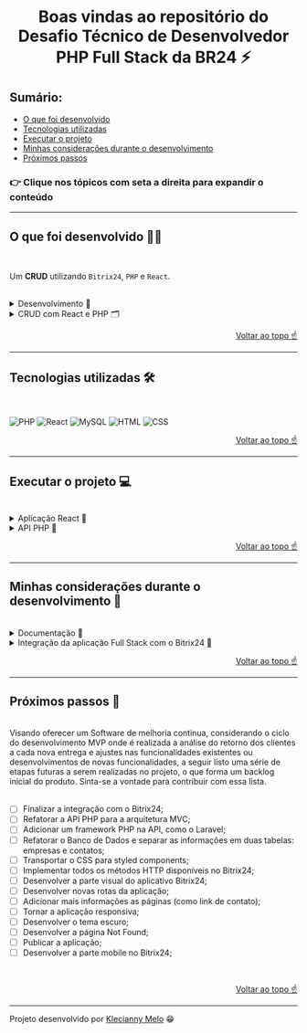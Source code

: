 <h1 id="top" align="center">Boas vindas ao repositório do Desafio Técnico de Desenvolvedor PHP Full Stack da BR24 ⚡</h1>

<h2>Sumário:</h2>

- [O que foi desenvolvido](#summary)
- [Tecnologias utilizadas](#tech)
- [Executar o projeto](#execute)
- [Minhas considerações durante o desenvolvimento](#considerations)
- [Próximos passos](#nextSteps)

<h3>👉 Clique nos tópicos com seta a direita para expandir o conteúdo</h3>

---

<h2 id="summary">O que foi desenvolvido 👩‍💻</h2>

<br>

Um **CRUD** utilizando `Bitrix24`, `PHP` e `React`.

<br>

<details><summary>Desenvolvimento 🎯</summary>
<p>
Na aplicação desenvolvida é possível Criar, Visualizar, Editar e Deletar empresas. Todas as informações estão em um banco de dados, que foi desenvolvido e manipulado utilizando o phpMyAdmin e o MySQL.
</p>
</details>

<details><summary>CRUD com React e PHP 🗂</summary>
<p>
Clique nos links a seguir para acessar os vídeos de cada operação do CRUD desenvolvido com React e PHP:

📝 [Create (criação) de uma nova empresa](https://user-images.githubusercontent.com/67391952/230394032-fe27b7e9-0091-4203-8b4f-6724a11cb642.webm) <br />
📄 [Read (leitura) da lista de empresas](https://user-images.githubusercontent.com/67391952/230394087-f9f3609d-2a8c-43b0-8e04-79fc3a9ec2dd.webm) <br />
🔄 [Update (atualização) de uma empresa](https://user-images.githubusercontent.com/67391952/230394111-baa0eaa9-3445-48f9-9ce4-4c42d57c1c49.webm) <br />
❌ [Delete (exclusão) de uma empresa](https://user-images.githubusercontent.com/67391952/230394147-1fa4ed7a-07c9-460b-95ee-c036d1892aba.webm) <br />

</p>
</details>

<p align="right"><a href="#top">Voltar ao topo ☝</a></p>

---

<h2 id="tech">Tecnologias utilizadas 🛠</h2>

<br>

<img title="PHP" alt="PHP" height="80" width="80" src="https://cdn.jsdelivr.net/gh/devicons/devicon/icons/php/php-original.svg" /> <img title="React" alt="React" height="80" width="80" src="https://cdn.jsdelivr.net/gh/devicons/devicon/icons/react/react-original.svg" /> <img title="MySQL" alt="MySQL" height="80" width="80" src="https://cdn.jsdelivr.net/gh/devicons/devicon/icons/mysql/mysql-original.svg" /> <img title="HTML" alt="HTML" height="80" width="80" src="https://cdn.jsdelivr.net/gh/devicons/devicon/icons/html5/html5-original.svg" /> <img title="CSS" alt="CSS" height="80" width="80" src="https://cdn.jsdelivr.net/gh/devicons/devicon/icons/css3/css3-original.svg" />

<p align="right"><a href="#top">Voltar ao topo ☝</a></p>

---

<h2 id="execute">Executar o projeto 💻</h2>

<br>

<details><summary>Aplicação React 🎉</summary>
<p>
Para instalar as dependências e iniciar a aplicação React, execute os comandos na ordem a seguir:

```bash
  cd src
```

```bash
  cd react-crud
```

```bash
  cd npm install
```

```bash
  cd npm start
```

</p>
</details>

<details><summary>API PHP 🐘</summary>
<p>

Para rodar o servidor `PHP` na máquina, utilizei a seguinte documentação: [Built-in web server](https://www.php.net/manual/en/features.commandline.webserver.php), onde acessamos a pasta na qual queremos rodar o servidor:

```bash
  cd src
```

```bash
  cd api
```

E rodamos o comando:

```bash
  php -S localhost:8000
```

Após rodar o comando obtemos a resposta a seguir no terminal:

```bash
  [Mon Apr  3 17:28:52 2023] PHP 7.4.33 Development Server (http://localhost:8000) started
```

Significa que o **servidor PHP** está funcionando corretamente. Assim, podemos acessar o endereço **http://localhost:8000/** e observar o funcionamento da API.
</p>
</details>

<p align="right"><a href="#top">Voltar ao topo ☝</a></p>

---

<h2 id="considerations">Minhas considerações durante o desenvolvimento 📝</h2>

<br>

<details><summary>Documentação 📌</summary>
<p>
Notas sobre o desenvolvimento do aplicativo Bitrix24 - https://training.bitrix24.com/rest_help/

Para ter como base de desenvolvimento, tentei ter acesso ao exemplo disponibilizado no tópico Aplicativos hospedados em servidores de terceiros, porém o link não deu acesso ao arquivo, como podemos observar no vídeo abaixo:

[Clique aqui para acessar o vídeo da documentação](https://github.com/Kecbm/desafio-BR-24/blob/main/src/docs/01.%20Exemplo%20da%20documenta%C3%A7%C3%A3o.webm?raw=true)

Assim, priorizando o desenvolvimento guiado pelo MVP (Produto Minimamente Viável), decidi desenvolver primeiro um CRUD utilizando React, PHP e MySQL. Como é meu primeiro contato com PHP, é um bom começo ter essa experiência inicial.
</p>
</details>

<details><summary>Integração da aplicação Full Stack com o Bitrix24 📲</summary>
<p>
A integração foi a etapa mais desafiadora do projeto, pois a plataforma Bitrix24 e o PHP são ferramentas novas para mim. Pesquisei arduamente e encontrei a biblioteca bitrix24-api-module - https://packagist.org/packages/oihso/php-bitrix24-api-module porém não consegui instalar ela no projeto. Obtive o erro a seguir, limpei o cache do Composer com o comando a seguir porém não solucionou o erro:

```bash
  composer clear-cache
```

![Erro na instalação da biblioteca](././src/docs/02.%20Biblioteca%20bitrix24-api-module.png)

Após incluir as requisições para o Bitrix24 via formulário React, a aplicação apresentou os seguintes erros:

![Erros React](././src//docs/03.%20Erros%20React.png)

Tentei solucionar com adição de tag's no index.php porém não teve efeito corretivo. Outra possível solução era adicionar o endereço http://localhost:3000 a lista de Origens Permitidas no aplicativo da Bitrix24. Porém não consegui realizar esse passo. 
</p>
</details>

<p align="right"><a href="#top">Voltar ao topo ☝</a></p>

---

<h2 id="nextSteps">Próximos passos 🚀</h2>

<br>
Visando oferecer um Software de melhoria continua, considerando o ciclo do desenvolvimento MVP onde é realizada a análise do retorno dos clientes a cada nova entrega e ajustes nas funcionalidades existentes ou desenvolvimentos de novas funcionalidades, a seguir listo uma série de etapas futuras a serem realizadas no projeto, o que forma um backlog inicial do produto. Sinta-se a vontade para contribuir com essa lista.
<br>
<br>

- [ ] Finalizar a integração com o Bitrix24;
- [ ] Refatorar a API PHP para a arquitetura MVC;
- [ ] Adicionar um framework PHP na API, como o Laravel;
- [ ] Refatorar o Banco de Dados e separar as informações em duas tabelas: empresas e contatos;
- [ ] Transportar o CSS para styled components;
- [ ] Implementar todos os métodos HTTP disponíveis no Bitrix24;
- [ ] Desenvolver a parte visual do aplicativo Bitrix24;
- [ ] Desenvolver novas rotas da aplicação;
- [ ] Adicionar mais informações as páginas (como link de contato);
- [ ] Tornar a aplicação responsiva;
- [ ] Desenvolver o tema escuro;
- [ ] Desenvolver a página Not Found;
- [ ] Publicar a aplicação;
- [ ] Desenvolver a parte mobile no Bitrix24;

<br>

<p align="right"><a href="#top">Voltar ao topo ☝</a></p>

---

Projeto desenvolvido por [Klecianny Melo](https://www.linkedin.com/in/kecbm/) 😁
